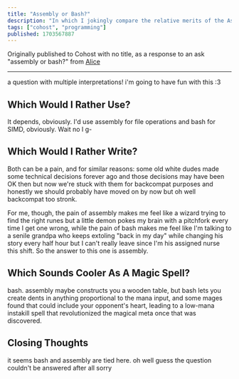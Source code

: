```yaml
---
title: "Assembly or Bash?"
description: "In which I jokingly compare the relative merits of the Assembly and Bash programming languages."
tags: ["cohost", "programming"]
published: 1703567887
---
```


Originally published to Cohost with no title, as a response to an ask "assembly or bash?" from [Alice](https://welltypedwit.ch)

---

a question with multiple interpretations! i'm going to have fun with this :3

## Which Would I Rather Use?

It depends, obviously. I'd use assembly for file operations and bash for SIMD, obviously. Wait no I g-

## Which Would I Rather Write?

Both can be a pain, and for similar reasons: some old white dudes made some technical decisions forever ago and those decisions may have been OK then but now we're stuck with them for backcompat purposes and honestly we should probably have moved on by now but oh well backcompat too stronk.

For me, though, the pain of assembly makes me feel like a wizard trying to find the right runes but a little demon pokes my brain with a pitchfork every time I get one wrong, while the pain of bash makes me feel like I'm talking to a senile grandpa who keeps extoling "back in my day" while changing his story every half hour but I can't really leave since I'm his assigned nurse this shift. So the answer to this one is assembly.

## Which Sounds Cooler As A Magic Spell?

bash. assembly maybe constructs you a wooden table, but bash lets you create dents in anything proportional to the mana input, and some mages found that could include your opponent's heart, leading to a low-mana instakill spell that revolutionized the magical meta once that was discovered.

## Closing Thoughts

it seems bash and assembly are tied here. oh well guess the question couldn't be answered after all sorry
